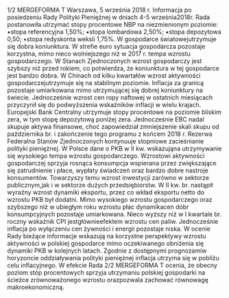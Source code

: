 1/2
MERGEFORMA
T
Warszawa, 5 września 2018 r.
Informacja po posiedzeniu Rady Polityki Pieniężnej
w dniach 4-5 września2018r.
Rada postanowiła utrzymać stopy procentowe NBP na niezmienionym poziomie:
▪stopa referencyjna 1,50%;
▪stopa lombardowa 2,50%;
▪stopa depozytowa 0,50;
▪stopa redyskonta weksli 1,75%.
W gospodarce światowejutrzymuje się dobra koniunktura. W strefie euro sytuacja
gospodarcza pozostaje korzystna, mimo nieco wolniejszego niż w 2017 r. tempa wzrostu
gospodarczego. W Stanach Zjednoczonych wzrost gospodarczy jest szybszy niż przed
rokiem, co potwierdza, że koniunktura w tej gospodarce jest bardzo dobra. W Chinach od
kilku kwartałów wzrost aktywności gospodarczejutrzymuje się na stabilnym poziomie.
Inflacja za granicą pozostaje umiarkowana mimo utrzymującej się dobrej koniunktury
na świecie. Jednocześnie wzrost cen ropy naftowej w ostatnich miesiącach przyczynił się
do podwyższenia wskaźników inflacji w wielu krajach.
Europejski Bank Centralny utrzymuje stopy procentowe na poziomie bliskim zera, w
tym stopę depozytową poniżej zera. Jednocześnie EBC nadal skupuje aktywa finansowe,
choć zapowiedział zmniejszenie skali skupu od października br. i zakończenie tego
programu z końcem 2018 r. Rezerwa Federalna Stanów Zjednoczonych kontynuuje
stopniowe zacieśnianie polityki pieniężnej.
W Polsce dane o PKB w II kw. wskazująna utrzymywanie się wysokiego tempa
wzrostu gospodarczego. Wzrostowi aktywności gospodarczej sprzyja rosnąca
konsumpcja wspierana przez zwiększające się zatrudnienie i płace, wypłaty świadczeń
oraz bardzo dobre nastroje konsumentów. Towarzyszy temu wzrost inwestycji zarówno
w sektorze publicznym,jak i w sektorze dużych przedsiębiorstw. W II kw. br. nastąpił
wyraźny wzrost dynamiki eksportu, przez co wkład eksportu netto do wzrostu PKB był
dodatni.
Mimo wysokiego wzrostu gospodarczego oraz szybszego niż w ubiegłym roku
wzrostu płac dynamikacen dóbr konsumpcyjnych pozostaje umiarkowana. Nieco wyższy
niż w I kwartale br. roczny wskaźnik CPI jestgłównieefektem wzrostu cen paliw.
Jednocześnie inflacja po wyłączeniu cen żywności i energii pozostaje niska.
W ocenie Rady bieżące informacje wskazują na korzystne perspektywy wzrostu
aktywności w polskiej gospodarce mimo oczekiwanego obniżenia się dynamiki PKB w
kolejnych latach. Zgodnie z dostępnymi prognozamiw horyzoncie oddziaływania
polityki pieniężnej inflacja utrzyma się w pobliżu celu inflacyjnego. W efekcie Rada
2/2
MERGEFORMA
T
ocenia, że obecny poziom stóp procentowych sprzyja utrzymaniu polskiej gospodarki na
ścieżce zrównoważonego wzrostu orazpozwala zachować równowagę
makroekonomiczną.

